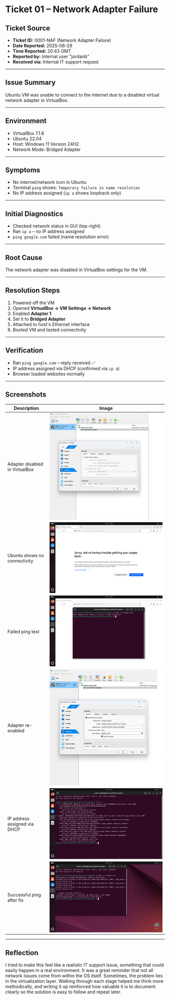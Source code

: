 # Ticket 01 – Network Adapter Failure

## Ticket Source
- **Ticket ID:** 0001-NAF (Network Adapter Failure)
- **Date Reported:** 2025-06-29
- **Time Reported:** 20:43 GMT
- **Reported by:** Internal user "jordanb"
- **Received via:** Internal IT support request

---

## Issue Summary
Ubuntu VM was unable to connect to the internet due to a disabled virtual network adapter in VirtualBox.

---

## Environment
- VirtualBox 7.1.6
- Ubuntu 22.04
- Host: Windows 11 Version 24H2
- Network Mode: Bridged Adapter

---

## Symptoms
- No internet/network icon in Ubuntu
- Terminal `ping` shows: `Temporary failure in name resolution`
- No IP address assigned (`ip a` shows loopback only)

---

## Initial Diagnostics
- Checked network status in GUI (top-right)
- Ran `ip a` – no IP address assigned
- `ping google.com` failed (name resolution error)

---

## Root Cause
The network adapter was disabled in VirtualBox settings for the VM.

---

## Resolution Steps
1. Powered off the VM
2. Opened **VirtualBox → VM Settings → Network**
3. Enabled **Adapter 1**
4. Set it to **Bridged Adapter**
5. Attached to host's Ethernet interface
6. Booted VM and tested connectivity

---

## Verification
- Ran `ping google.com` – reply received ✅
- IP address assigned via DHCP (confirmed via `ip a`)
- Browser loaded websites normally

---

## Screenshots

| Description                        | Image                                 |
|------------------------------------|----------------------------------------|
| Adapter disabled in VirtualBox     | ![](../images/network-disabled.png)   |
| Ubuntu shows no connectivity       | ![](../images/ubuntu-no-network.png)  |
| Failed ping test                   | ![](../images/ping-failure.png)       |
| Adapter re-enabled                 | ![](../images/network-enabled.png)    |
| IP address assigned via DHCP       | ![](../images/ip-a-success.png)       |
| Successful ping after fix          | ![](../images/ping-success.png)       |

---

## Reflection
I tried to make this feel like a realistic IT support issue, something that could easily happen in a real environment. It was a great reminder that not all network issues come from within the OS itself. Sometimes, the problem lies in the virtualization layer. Walking through each stage helped me think more methodically, and writing it up reinforced how valuable it is to document clearly so the solution is easy to follow and repeat later.
